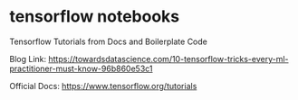 # tensorflow notebooks
Tensorflow Tutorials from Docs and Boilerplate Code

Blog Link: https://towardsdatascience.com/10-tensorflow-tricks-every-ml-practitioner-must-know-96b860e53c1

Official Docs: https://www.tensorflow.org/tutorials
